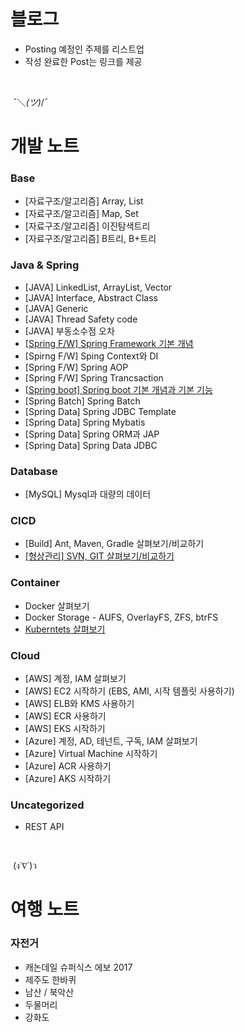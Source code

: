 # 블로그

- Posting 예정인 주제를 리스트업
- 작성 완료한 Post는 링크를 제공

<br/>

 ¯＼_(ツ)_/¯ 
# 개발 노트
### Base
- [자료구조/알고리즘] Array, List
- [자료구조/알고리즘] Map, Set
- [자료구조/알고리즘] 이진탐색트리
- [자료구조/알고리즘] B트리, B+트리

### Java & Spring
- [JAVA] LinkedList, ArrayList, Vector
- [JAVA] Interface, Abstract Class
- [JAVA] Generic
- [JAVA] Thread Safety code 
- [JAVA] 부동소수점 오차
- [[Spring F/W] Spring Framework 기본 개념](java/spring-fw-basic.md)
- [Spirng F/W] Sping Context와 DI
- [Spring F/W] Spring AOP
- [Spring F/W] Spring Trancsaction
- [[Spring boot] Spring boot 기본 개념과 기본 기능](java/spring-boot-basic.md)
- [Spring Batch] Spring Batch
- [Spring Data] Spring JDBC Template
- [Spring Data] Spring Mybatis
- [Spring Data] Spring ORM과 JAP
- [Spring Data] Spring Data JDBC

### Database
- [MySQL] Mysql과 대량의 데이터

### CICD
- [Build] Ant, Maven, Gradle 살펴보기/비교하기
- [[형상관리] SVN, GIT 살펴보기/비교하기](cicd/version-control.md)

### Container
- Docker 살펴보기
- Docker Storage - AUFS, OverlayFS, ZFS, btrFS
- [Kuberntets 살펴보기](container/k8s01.md)

### Cloud
- [AWS] 계정, IAM 살펴보기
- [AWS] EC2 시작하기 (EBS, AMI, 시작 템플릿 사용하기)
- [AWS] ELB와 KMS 사용하기
- [AWS] ECR 사용하기
- [AWS] EKS 시작하기
- [Azure] 계정, AD, 테넌트, 구독, IAM 살펴보기
- [Azure] Virtual Machine 시작하기
- [Azure] ACR 사용하기
- [Azure] AKS 시작하기

### Uncategorized
- REST API

</br>

 (ง˙∇˙)ว 
# 여행 노트
### 자전거
- 캐논데일 슈퍼식스 에보 2017
- 제주도 한바퀴
- 남산 / 북악산
- 두물머리
- 강화도
